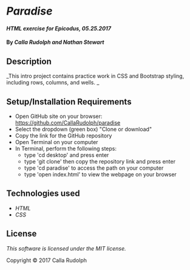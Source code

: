 # _Paradise_

#### _HTML exercise for Epicodus, 05.25.2017_

#### By _**Calla Rudolph and Nathan Stewart**_

## Description

_This intro project contains practice work in CSS and Bootstrap styling, including rows, columns, and wells. _

## Setup/Installation Requirements

* Open GitHub site on your browser: https://github.com/CallaRudolph/paradise
* Select the dropdown (green box) "Clone or download"
* Copy the link for the GitHub repository
* Open Terminal on your computer
* In Terminal, perform the following steps:
  * type 'cd desktop' and press enter
  * type 'git clone' then copy the repository link and press enter
  * type 'cd paradise' to access the path on your computer
  * type 'open index.html' to view the webpage on your browser

## Technologies used

* _HTML_
* _CSS_

## License

_This software is licensed under the MIT license._

Copyright &copy; 2017 Calla Rudolph
